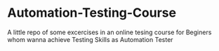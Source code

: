 # Automation-Testing-Course
A little repo of some excercises in an online tesing course for Beginers whom wanna achieve Testing Skills as Automation Tester
